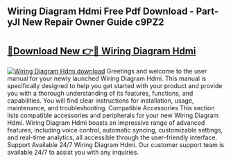## Wiring Diagram Hdmi Free Pdf Download - Part-yJI New Repair Owner Guide c9PZ2

# <h2><a href="http://dficmx.blite.top/?on=Wiring+Diagram+Hdmi">🔗Download New 👉🔴 Wiring Diagram Hdmi</a></h2>

[![Wiring Diagram Hdmi download](https://i.imgur.com/lujVjoI.png)](http://dficmx.blite.top/?on=Wiring+Diagram+Hdmi)
Greetings and welcome to the user manual for your newly launched Wiring Diagram Hdmi. This manual is specifically designed to help you get started with your product and provide you with a thorough understanding of its features, functions, and capabilities. You will find clear instructions for installation, usage, maintenance, and troubleshooting. Compatible Accessories This section lists compatible accessories and peripherals for your new Wiring Diagram Hdmi. Wiring Diagram Hdmi boasts an impressive range of advanced features, including voice control, automatic syncing, customizable settings, and real-time analytics, all accessible through the user-friendly interface. Support Available 24/7 Wiring Diagram Hdmi. Our customer support team is available 24/7 to assist you with any inquiries.

